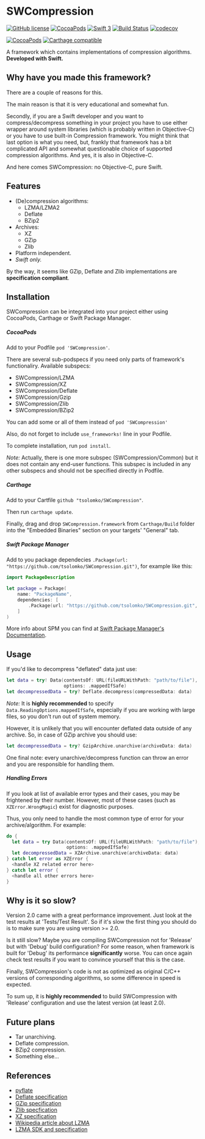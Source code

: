 # SWCompression
[![GitHub license](https://img.shields.io/badge/license-MIT-lightgrey.svg)](https://raw.githubusercontent.com/tsolomko/SWCompression/master/LICENSE) [![CocoaPods](https://img.shields.io/cocoapods/p/SWCompression.svg)](https://cocoapods.org/pods/SWCompression) [![Swift 3](https://img.shields.io/badge/Swift-3.0.2-lightgrey.svg)](https://developer.apple.com/swift/)
[![Build Status](https://travis-ci.org/tsolomko/SWCompression.svg?branch=develop)](https://travis-ci.org/tsolomko/SWCompression) [![codecov](https://codecov.io/gh/tsolomko/SWCompression/branch/develop/graph/badge.svg)](https://codecov.io/gh/tsolomko/SWCompression)

[![CocoaPods](https://img.shields.io/cocoapods/v/SWCompression.svg)](https://cocoapods.org/pods/SWCompression)
[![Carthage compatible](https://img.shields.io/badge/Carthage-compatible-4BC51D.svg?style=flat)](https://github.com/Carthage/Carthage)

A framework which contains implementations of compression algorithms.
__Developed with Swift.__

Why have you made this framework?
----------------------------------------
There are a couple of reasons for this.

The main reason is that it is very educational and somewhat fun.

Secondly, if you are a Swift developer and you want to compress/decompress something in your project
you have to use either wrapper around system libraries (which is probably written in Objective-C)
or you have to use built-in Compression framework.
You might think that last option is what you need, but, frankly
that framework has a bit complicated API and somewhat questionable choice of supported compression algorithms.
And yes, it is also in Objective-C.

And here comes SWCompression: no Objective-C, pure Swift.

Features
----------------
- (De)compression algorithms:
  - LZMA/LZMA2
  - Deflate
  - BZip2
- Archives:
  - XZ
  - GZip
  - Zlib
- Platform independent.
- _Swift only._

By the way, it seems like GZip, Deflate and Zlib implementations are **specification compliant**.

Installation
----------------

SWCompression can be integrated into your project either using CocoaPods, Carthage or Swift Package Manager.

##### CocoaPods
Add to your Podfile `pod 'SWCompression'`.

There are several sub-podspecs if you need only parts of framework's functionaliry.
Available subspecs:

  - SWCompression/LZMA
  - SWCompression/XZ
  - SWCompression/Deflate
  - SWCompression/Gzip
  - SWCompression/Zlib
  - SWCompression/BZip2

You can add some or all of them instead of `pod 'SWCompression'`

Also, do not forget to include `use_frameworks!` line in your Podfile.

To complete installation, run `pod install`.

_Note:_ Actually, there is one more subspec (SWCompression/Common) but it does not contain any end-user functions. This subspec is included in any other subspecs and should not be specified directly in Podfile.

##### Carthage
Add to  your Cartfile `github "tsolomko/SWCompression"`.

Then run `carthage update`.

Finally, drag and drop `SWCompression.framework` from `Carthage/Build` folder into the "Embedded Binaries" section on your targets' "General" tab.

##### Swift Package Manager
Add to you package dependecies `.Package(url: "https://github.com/tsolomko/SWCompression.git")`, for example like this:

```swift
import PackageDescription

let package = Package(
    name: "PackageName",
    dependencies: [
        .Package(url: "https://github.com/tsolomko/SWCompression.git", majorVersion: 2)
    ]
)
```

More info about SPM you can find at [Swift Package Manager's Documentation](https://github.com/apple/swift-package-manager/tree/master/Documentation).

Usage
-------
If you'd like to decompress "deflated" data just use:

```swift
let data = try! Data(contentsOf: URL(fileURLWithPath: "path/to/file"),
                     options: .mappedIfSafe)
let decompressedData = try? Deflate.decompress(compressedData: data)
```

_Note:_ It is __highly recommended__ to specify `Data.ReadingOptions.mappedIfSafe`,
especially if you are working with large files,
so you don't run out of system memory.

However, it is unlikely that you will encounter deflated data outside of any archive.
So, in case of GZip archive you should use:

```swift
let decompressedData = try? GzipArchive.unarchive(archiveData: data)
```

One final note: every unarchive/decompress function can throw an error and
you are responsible for handling them.

##### Handling Errors
If you look at list of available error types and their cases,
you may be frightened by their number.
However, most of these cases (such as `XZError.WrongMagic`) exist for diagnostic purposes.

Thus, you only need to handle the most common type of error for your archive/algorithm.
For example:

```swift
do {
  let data = try Data(contentsOf: URL(fileURLWithPath: "path/to/file"),
                      options: .mappedIfSafe)
  let decompressedData = XZArchive.unarchive(archiveData: data)
} catch let error as XZError {
  <handle XZ related error here>
} catch let error {
  <handle all other errors here>
}
```

Why is it so slow?
------------------
Version 2.0 came with a great performance improvement.
Just look at the test results at 'Tests/Test Result'.
So if it's slow the first thing you should do is to make sure you are using version >= 2.0.

Is it still slow?
Maybe you are compiling SWCompression not for 'Release' but with 'Debug' build configuration?
For some reason, when framework is built for 'Debug' its performance __significantly__ worse.
You can once again check test results if you want to convince yourself that this is the case.

Finally, SWCompression's code is not as optimized as original C/C++ versions of corresponding algorithms,
so some difference in speed is expected.

To sum up, it is __highly recommended__ to build SWCompression with 'Release' configuration and use the latest version (at least 2.0).

Future plans
-------------
- Tar unarchiving.
- Deflate compression.
- BZip2 compression.
- Something else...

References
-----------
- [pyflate](http://www.paul.sladen.org/projects/pyflate/)
- [Deflate specification](https://www.ietf.org/rfc/rfc1951.txt)
- [GZip specification](https://www.ietf.org/rfc/rfc1952.txt)
- [Zlib specfication](https://www.ietf.org/rfc/rfc1950.txt)
- [XZ specification](http://tukaani.org/xz/xz-file-format-1.0.4.txt)
- [Wikipedia article about LZMA](https://en.wikipedia.org/wiki/Lempel–Ziv–Markov_chain_algorithm)
- [LZMA SDK and specification](http://www.7-zip.org/sdk.html)
